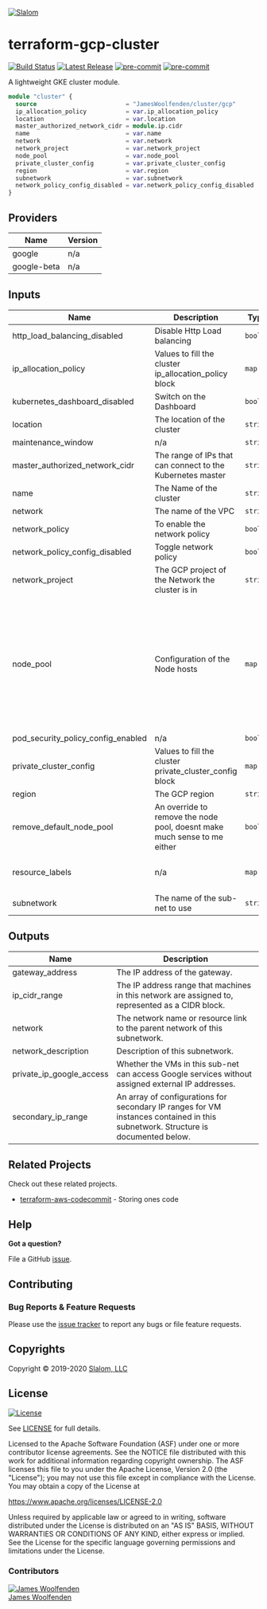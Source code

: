 [![Slalom][logo]](https://slalom.com)

# terraform-gcp-cluster

[![Build Status](https://github.com/JamesWoolfenden/terraform-gcp-cluster/workflows/Verify%20and%20Bump/badge.svg?branch=master)](https://github.com/JamesWoolfenden/terraform-gcp-cluster)
[![Latest Release](https://img.shields.io/github/release/JamesWoolfenden/terraform-gcp-bastion.svg)](https://github.com/JamesWoolfenden/terraform-gcp-cluster/releases/latest)
[![pre-commit](https://img.shields.io/badge/pre--commit-enabled-brightgreen?logo=pre-commit&logoColor=white)](https://github.com/pre-commit/pre-commit)
[![pre-commit](https://img.shields.io/badge/checkov-verified-brightgreen)](https://www.checkov.io/)

A lightweight GKE cluster module.

```terraform
module "cluster" {
  source                         = "JamesWoolfenden/cluster/gcp"
  ip_allocation_policy           = var.ip_allocation_policy
  location                       = var.location
  master_authorized_network_cidr = module.ip.cidr
  name                           = var.name
  network                        = var.network
  network_project                = var.network_project
  node_pool                      = var.node_pool
  private_cluster_config         = var.private_cluster_config
  region                         = var.region
  subnetwork                     = var.subnetwork
  network_policy_config_disabled = var.network_policy_config_disabled
}
```
<!-- BEGINNING OF PRE-COMMIT-TERRAFORM DOCS HOOK -->
## Providers

| Name | Version |
|------|---------|
| google | n/a |
| google-beta | n/a |

## Inputs

| Name | Description | Type | Default | Required |
|------|-------------|------|---------|:-----:|
| http\_load\_balancing\_disabled | Disable Http Load balancing | `bool` | `false` | no |
| ip\_allocation\_policy | Values to fill the cluster ip\_allocation\_policy block | `map` | n/a | yes |
| kubernetes\_dashboard\_disabled | Switch on the Dashboard | `bool` | `false` | no |
| location | The location of the cluster | `string` | n/a | yes |
| maintenance\_window | n/a | `string` | `"00:30"` | no |
| master\_authorized\_network\_cidr | The range of IPs that can connect to the Kubernetes master | `string` | n/a | yes |
| name | The Name of the cluster | `string` | n/a | yes |
| network | The name of the VPC | `string` | n/a | yes |
| network\_policy | To enable the network policy | `bool` | `true` | no |
| network\_policy\_config\_disabled | Toggle network policy | `bool` | `false` | no |
| network\_project | The GCP project of the Network the cluster is in | `string` | n/a | yes |
| node\_pool | Configuration of the Node hosts | `map` | <pre>{<br>  "auto_repair": "true",<br>  "auto_upgrade": "true",<br>  "autoscaling_max": "10",<br>  "autoscaling_min": "1",<br>  "disk_size_gb": "10",<br>  "disk_type": "pd-standard",<br>  "machine_type": "n1-standard-2",<br>  "max_pods_per_node": "32",<br>  "name": "default-pool",<br>  "node_count": "1"<br>}</pre> | no |
| pod\_security\_policy\_config\_enabled | n/a | `bool` | `true` | no |
| private\_cluster\_config | Values to fill the cluster private\_cluster\_config block | `map` | n/a | yes |
| region | The GCP region | `string` | n/a | yes |
| remove\_default\_node\_pool | An override to remove the node pool, doesnt make much sense to me either | `bool` | `true` | no |
| resource\_labels | n/a | `map` | <pre>{<br>  "createdby": "terraform"<br>}</pre> | no |
| subnetwork | The name of the sub-net to use | `string` | n/a | yes |

## Outputs

| Name | Description |
|------|-------------|
| gateway\_address | The IP address of the gateway. |
| ip\_cidr\_range | The IP address range that machines in this network are assigned to, represented as a CIDR block. |
| network | The network name or resource link to the parent network of this subnetwork. |
| network\_description | Description of this subnetwork. |
| private\_ip\_google\_access | Whether the VMs in this sub-net can access Google services without assigned external IP addresses. |
| secondary\_ip\_range | An array of configurations for secondary IP ranges for VM instances contained in this subnetwork. Structure is documented below. |

<!-- END OF PRE-COMMIT-TERRAFORM DOCS HOOK -->
## Related Projects

Check out these related projects.

- [terraform-aws-codecommit](https://github.com/jameswoolfenden/terraform-aws-codebuild) - Storing ones code

## Help

**Got a question?**

File a GitHub [issue](https://github.com/jameswoolfenden/terraform-aws-bastion/issues).

## Contributing

### Bug Reports & Feature Requests

Please use the [issue tracker](https://github.com/jameswoolfenden/terraform-aws-bastion/issues) to report any bugs or file feature requests.

## Copyrights

Copyright © 2019-2020 [Slalom, LLC](https://slalom.com)

## License

[![License](https://img.shields.io/badge/License-Apache%202.0-blue.svg)](https://opensource.org/licenses/Apache-2.0)

See [LICENSE](LICENSE) for full details.

Licensed to the Apache Software Foundation (ASF) under one
or more contributor license agreements.  See the NOTICE file
distributed with this work for additional information
regarding copyright ownership.  The ASF licenses this file
to you under the Apache License, Version 2.0 (the
"License"); you may not use this file except in compliance
with the License.  You may obtain a copy of the License at

<https://www.apache.org/licenses/LICENSE-2.0>

Unless required by applicable law or agreed to in writing,
software distributed under the License is distributed on an
"AS IS" BASIS, WITHOUT WARRANTIES OR CONDITIONS OF ANY
KIND, either express or implied.  See the License for the
specific language governing permissions and limitations
under the License.

### Contributors

[![James Woolfenden][jameswoolfenden_avatar]][jameswoolfenden_homepage]<br/>[James Woolfenden][jameswoolfenden_homepage]

[jameswoolfenden_homepage]: https://github.com/jameswoolfenden
[jameswoolfenden_avatar]: https://github.com/jameswoolfenden.png?size=150
[logo]: https://gist.githubusercontent.com/JamesWoolfenden/5c457434351e9fe732ca22b78fdd7d5e/raw/15933294ae2b00f5dba6557d2be88f4b4da21201/slalom-logo.png
[website]: https://slalom.com
[github]: https://github.com/jameswoolfenden
[linkedin]: https://www.linkedin.com/company/slalom-consulting/
[twitter]: https://twitter.com/Slalom

[share_twitter]: https://twitter.com/intent/tweet/?text=terraform-aws-bastion&url=https://github.com/jameswoolfenden/terraform-aws-bastion
[share_linkedin]: https://www.linkedin.com/shareArticle?mini=true&title=terraform-aws-bastion&url=https://github.com/jameswoolfenden/terraform-aws-bastion
[share_reddit]: https://reddit.com/submit/?url=https://github.com/jameswoolfenden/terraform-aws-bastion
[share_facebook]: https://facebook.com/sharer/sharer.php?u=https://github.com/jameswoolfenden/terraform-aws-bastion
[share_email]: mailto:?subject=terraform-aws-bastion&body=https://github.com/jameswoolfenden/terraform-aws-bastion
